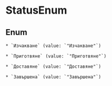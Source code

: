 
# StatusEnum

## Enum


    * `Изчакване` (value: `"Изчакване"`)

    * `Приготвяне` (value: `"Приготвяне"`)

    * `Доставяне` (value: `"Доставяне"`)

    * `Завършена` (value: `"Завършена"`)



